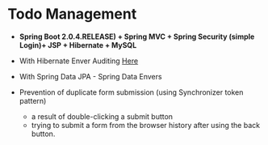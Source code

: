 # Todo Management

* **Spring Boot 2.0.4.RELEASE) + Spring MVC + Spring Security (simple Login)+ JSP + Hibernate + MySQL**

* With Hibernate Enver Auditing [Here](https://docs.jboss.org/envers/docs/#quickstart)

* With Spring Data JPA - Spring Data Envers

* Prevention of duplicate form submission (using  Synchronizer token pattern)
    - a result of double-clicking a submit button
    - trying to submit a form from the browser history after using the back button.